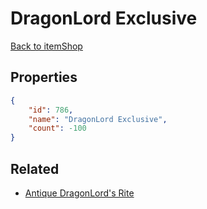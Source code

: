 # DragonLord Exclusive

<no description available>

[Back to itemShop](../item-shops.md)

## Properties

```json
{
    "id": 786,
    "name": "DragonLord Exclusive",
    "count": -100
}
```

## Related

- [Antique DragonLord's Rite](../items/21616-antique-dragonlord-s-rite.md)

